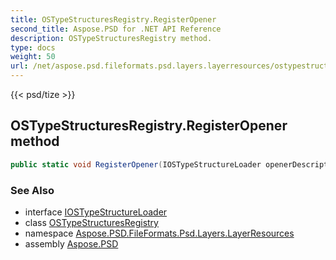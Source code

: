 ```yaml
---
title: OSTypeStructuresRegistry.RegisterOpener
second_title: Aspose.PSD for .NET API Reference
description: OSTypeStructuresRegistry method. 
type: docs
weight: 50
url: /net/aspose.psd.fileformats.psd.layers.layerresources/ostypestructuresregistry/registeropener/
---
```

{{< psd/tize >}}
## OSTypeStructuresRegistry.RegisterOpener method

```csharp
public static void RegisterOpener(IOSTypeStructureLoader openerDescriptor)
```

### See Also

* interface [IOSTypeStructureLoader](../../iostypestructureloader/)
* class [OSTypeStructuresRegistry](../)
* namespace [Aspose.PSD.FileFormats.Psd.Layers.LayerResources](../../ostypestructuresregistry/)
* assembly [Aspose.PSD](../../../)


